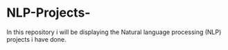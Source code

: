 # NLP-Projects-
In this repository i will be displaying the Natural language processing (NLP) projects i have done. 
